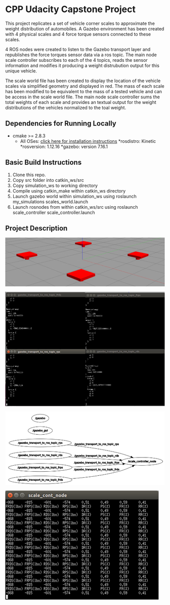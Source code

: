 # CPP Udacity Capstone Project
This project replicates a set of vehicle corner scales to approximate the weight distribution of automobiles.  A Gazebo environment has been created with 4 physical scales and 4 force torque sensors connected to these scales.

4 ROS nodes were created to listen to the Gazebo transport layer and republishes the force torques sensor data via a ros topic.  The main node scale controller subscribes to each of the 4 topics, reads the sensor information and modifies it producing a weight distrubution output for this unique vehicle.  

The scale world file has been created to display the location of the vehicle scales via simplified geometry and displayed in red.  The mass of each scale has been modified to be equivalent to the mass of a tested vehicle and can be access in the scale world file.  The main node scale controller sums the total weights of each scale and provides an textual output for the weight distributions of the vehicles normalized to the toal weight.

## Dependencies for Running Locally
* cmake >= 2.8.3
  * All OSes: [click here for installation instructions](https://cmake.org/install/)
*rosdistro: Kinetic
*rosversion: 1.12.16
*gazebo: version 7.16.1



## Basic Build Instructions

1. Clone this repo.
2. Copy src folder into catkin_ws/src
3. Copy simulation_ws to working directory
4. Compile using catkin_make within catkin_ws directory
5. Launch gazebo world within simulation_ws using roslaunch my_simulations scales_world.launch
6. Launch rosnodes from within catkin_ws/src using roslaunch scale_controller scale_controller.launch

## Project Description
![Screenshot](/capstone_scale_pics/gazebo_scale_layout.PNG)

![Screenshot](/capstone_scale_pics/gazebo_sensor_output.PNG)

![Screenshot](/capstone_scale_pics/node_graph.PNG)

![Screenshot](/capstone_scale_pics/scale_cont_node_output.PNG)

